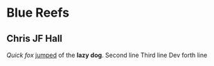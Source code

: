 # Blue Reefs
## Chris JF Hall
*Quick fox* [jumped](http://cjfhall.com) of the **lazy dog**.
Second line
Third line
Dev forth line
